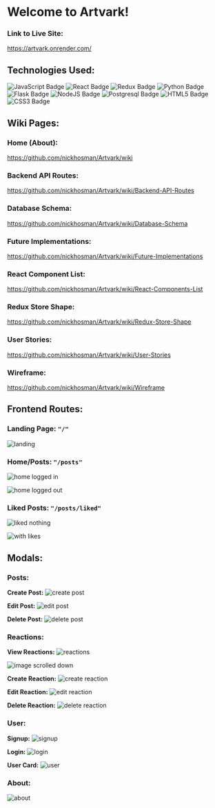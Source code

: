 # Welcome to Artvark!

### Link to Live Site:

https://artvark.onrender.com/

## Technologies Used:

<div>

<img
  src="https://camo.githubusercontent.com/93c855ae825c1757f3426f05a05f4949d3b786c5b22d0edb53143a9e8f8499f6/68747470733a2f2f696d672e736869656c64732e696f2f62616467652f4a6176615363726970742d3332333333303f7374796c653d666f722d7468652d6261646765266c6f676f3d6a617661736372697074266c6f676f436f6c6f723d463744463145"
  alt="JavaScript Badge"
/>
<img
  src="https://camo.githubusercontent.com/268ac512e333b69600eb9773a8f80b7a251f4d6149642a50a551d4798183d621/68747470733a2f2f696d672e736869656c64732e696f2f62616467652f52656163742d3230323332413f7374796c653d666f722d7468652d6261646765266c6f676f3d7265616374266c6f676f436f6c6f723d363144414642"
  alt="React Badge"
/>
<img src="https://camo.githubusercontent.com/6908bc5919e46cd787b8e5117f092f5ed37da82e8bd602e6339060ea0fff722c/68747470733a2f2f696d672e736869656c64732e696f2f62616467652f52656475782d3539334438383f7374796c653d666f722d7468652d6261646765266c6f676f3d7265647578266c6f676f436f6c6f723d7768697465" alt="Redux Badge"/>
<img
  src="https://camo.githubusercontent.com/a1b2dac5667822ee0d98ae6d799da61987fd1658dfeb4d2ca6e3c99b1535ebd8/68747470733a2f2f696d672e736869656c64732e696f2f62616467652f707974686f6e2d3336373041303f7374796c653d666f722d7468652d6261646765266c6f676f3d707974686f6e266c6f676f436f6c6f723d666664643534"
  alt="Python Badge"
/>
<img
  src="https://camo.githubusercontent.com/43c40e9f61f01e780f4cfed5dafda9e3494310ba1b6ea11e20c4949e556a47c3/68747470733a2f2f696d672e736869656c64732e696f2f62616467652f666c61736b2d2532333030302e7376673f7374796c653d666f722d7468652d6261646765266c6f676f3d666c61736b266c6f676f436f6c6f723d7768697465"
  alt="Flask Badge"
/>
<img
  src="https://camo.githubusercontent.com/a1eae878fdd3d1c1b687992ca74e5cac85f4b68e60a6efaa7bc8dc9883b71229/68747470733a2f2f696d672e736869656c64732e696f2f62616467652f4e6f64652e6a732d3333393933333f7374796c653d666f722d7468652d6261646765266c6f676f3d6e6f6465646f746a73266c6f676f436f6c6f723d7768697465"
  alt="NodeJS Badge"
/>
<img
  src="https://camo.githubusercontent.com/281c069a2703e948b536500b9fd808cb4fb2496b3b66741db4013a2c89e91986/68747470733a2f2f696d672e736869656c64732e696f2f62616467652f506f737467726553514c2d3331363139323f7374796c653d666f722d7468652d6261646765266c6f676f3d706f737467726573716c266c6f676f436f6c6f723d7768697465"
  alt="Postgresql Badge"
/>
<img
  src="https://camo.githubusercontent.com/d63d473e728e20a286d22bb2226a7bf45a2b9ac6c72c59c0e61e9730bfe4168c/68747470733a2f2f696d672e736869656c64732e696f2f62616467652f48544d4c352d4533344632363f7374796c653d666f722d7468652d6261646765266c6f676f3d68746d6c35266c6f676f436f6c6f723d7768697465"
  alt="HTML5 Badge"
/>
<img
  src="https://camo.githubusercontent.com/3a0f693cfa032ea4404e8e02d485599bd0d192282b921026e89d271aaa3d7565/68747470733a2f2f696d672e736869656c64732e696f2f62616467652f435353332d3135373242363f7374796c653d666f722d7468652d6261646765266c6f676f3d63737333266c6f676f436f6c6f723d7768697465"
  alt="CSS3 Badge"
/>

</div>

## Wiki Pages:

### Home (About):

https://github.com/nickhosman/Artvark/wiki

### Backend API Routes:

https://github.com/nickhosman/Artvark/wiki/Backend-API-Routes

### Database Schema:

https://github.com/nickhosman/Artvark/wiki/Database-Schema

### Future Implementations:

https://github.com/nickhosman/Artvark/wiki/Future-Implementations

### React Component List:

https://github.com/nickhosman/Artvark/wiki/React-Components-List

### Redux Store Shape:

https://github.com/nickhosman/Artvark/wiki/Redux-Store-Shape

### User Stories:

https://github.com/nickhosman/Artvark/wiki/User-Stories

### Wireframe:

https://github.com/nickhosman/Artvark/wiki/Wireframe

## Frontend Routes:

### Landing Page: `"/"`
![landing](https://github.com/nickhosman/Artvark/assets/116920331/baf5ae51-7e46-4bca-b8a3-9b55424df4b3)

### Home/Posts: `"/posts"`
![home logged in](https://github.com/nickhosman/Artvark/assets/116920331/82827f53-59bc-4d4c-a3d9-a93d2df95cc3)

![home logged out](https://github.com/nickhosman/Artvark/assets/116920331/ec34b58a-be4e-43a4-8ec2-fc4a112c8f04)


### Liked Posts: `"/posts/liked"`
![liked nothing](https://github.com/nickhosman/Artvark/assets/116920331/66762af9-9dbe-4a78-aa1f-0d2f0d5bb230)

![with likes](https://github.com/nickhosman/Artvark/assets/116920331/cf76889c-4445-46a4-af6a-c0ec5b104eb2)

## Modals:

### Posts:

**Create Post:**
![create post](https://github.com/nickhosman/Artvark/assets/116920331/d9ccccf0-163f-4660-a615-034d139e675b)

**Edit Post:**
![edit post](https://github.com/nickhosman/Artvark/assets/116920331/c88d9df5-3e38-4e77-b88e-5caf312f713b)

**Delete Post:**
![delete post](https://github.com/nickhosman/Artvark/assets/116920331/38308b54-6dde-44eb-9df8-cceff33831e3)

### Reactions:

**View Reactions:**
![reactions](https://github.com/nickhosman/Artvark/assets/116920331/d160bd45-6496-42fa-ae25-28d4564c828e)

![image scrolled down](https://github.com/nickhosman/Artvark/assets/116920331/b85f2f77-de9a-4ff4-9282-10abd00515cc)

**Create Reaction:**
![create reaction](https://github.com/nickhosman/Artvark/assets/116920331/b2310390-e12f-4a0c-9607-a1a79c5ddffe)

**Edit Reaction:**
![edit reaction](https://github.com/nickhosman/Artvark/assets/116920331/acea58a6-639d-4dc8-baa8-a7c72427f410)

**Delete Reaction:**
![delete reaction](https://github.com/nickhosman/Artvark/assets/116920331/6c1e7f71-5e42-4871-8e76-59ede55274c4)

### User:

**Signup:**
![signup](https://github.com/nickhosman/Artvark/assets/116920331/6bbacd85-af01-455e-afac-150a0f7454db)


**Login:**
![login](https://github.com/nickhosman/Artvark/assets/116920331/7dac2f1b-c39e-4f2c-88cb-da0eed68c9ae)

**User Card:**
![user](https://github.com/nickhosman/Artvark/assets/116920331/db982104-d1ff-47a6-b86d-e20c2fcd63a7)

### About:
![about](https://github.com/nickhosman/Artvark/assets/116920331/eb50b14e-713f-42be-845c-9bf8cfe72a75)
